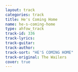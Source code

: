 ```yaml
---
layout: track
categories: track
title: He's Coming Home
name: he-s-coming-home
type: ahfow_track
track-id: 336
track-lyrics: 
track-guitar: 
track-author: 
track-sort: "HE'S COMING HOME"
track-original: The Wailers
cover: true
---
```

